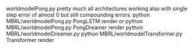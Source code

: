 worldmodelPong.py pretty much all architectures working also with single step error of almost 0 but still compounding errors.
python MBRL/worldmodelPong.py PongLSTM render or python MBRL/worldmodelPong.py PongDreamer render
python MBRL/worldmodelDreamer.py 
python MBRL/worldmodelTransformer.py Transformer render